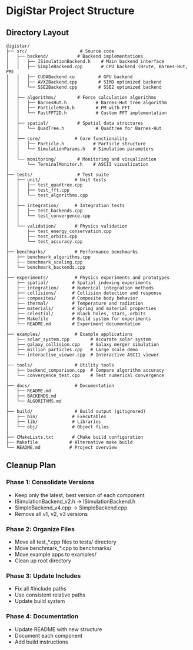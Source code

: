# DigiStar Project Structure

## Directory Layout

```
digistar/
├── src/                    # Source code
│   ├── backend/           # Backend implementations
│   │   ├── ISimulationBackend.h    # Main backend interface
│   │   ├── SimpleBackend.cpp       # CPU backend (Brute, Barnes-Hut, PM)
│   │   ├── CUDABackend.cu         # GPU backend
│   │   ├── AVX2Backend.cpp        # SIMD optimized backend
│   │   └── SSE2Backend.cpp        # SSE2 optimized backend
│   │
│   ├── algorithms/        # Force calculation algorithms
│   │   ├── BarnesHut.h           # Barnes-Hut tree algorithm
│   │   ├── ParticleMesh.h        # PM with FFT
│   │   └── FastFFT2D.h           # Custom FFT implementation
│   │
│   ├── spatial/           # Spatial data structures
│   │   └── QuadTree.h            # Quadtree for Barnes-Hut
│   │
│   ├── core/             # Core functionality
│   │   ├── Particle.h           # Particle structure
│   │   └── SimulationParams.h   # Simulation parameters
│   │
│   └── monitoring/        # Monitoring and visualization
│       └── TerminalMonitor.h    # ASCII visualization
│
├── tests/                 # Test suite
│   ├── unit/             # Unit tests
│   │   ├── test_quadtree.cpp
│   │   ├── test_fft.cpp
│   │   └── test_algorithms.cpp
│   │
│   ├── integration/      # Integration tests
│   │   ├── test_backends.cpp
│   │   └── test_convergence.cpp
│   │
│   └── validation/       # Physics validation
│       ├── test_energy_conservation.cpp
│       ├── test_orbits.cpp
│       └── test_accuracy.cpp
│
├── benchmarks/           # Performance benchmarks
│   ├── benchmark_algorithms.cpp
│   ├── benchmark_scaling.cpp
│   └── benchmark_backends.cpp
│
├── experiments/          # Physics experiments and prototypes
│   ├── spatial/         # Spatial indexing experiments
│   ├── integration/     # Numerical integration methods
│   ├── collisions/      # Collision detection and response
│   ├── composites/      # Composite body behavior
│   ├── thermal/         # Temperature and radiation
│   ├── materials/       # Spring and material properties
│   ├── celestial/       # Black holes, stars, orbits
│   ├── Makefile         # Build system for experiments
│   └── README.md        # Experiment documentation
│
├── examples/             # Example applications
│   ├── solar_system.cpp        # Accurate solar system
│   ├── galaxy_collision.cpp    # Galaxy merger simulation
│   ├── million_particles.cpp   # Large scale demo
│   └── interactive_viewer.cpp  # Interactive ASCII viewer
│
├── tools/                # Utility tools
│   ├── backend_comparison.cpp  # Compare algorithm accuracy
│   └── convergence_test.cpp    # Test numerical convergence
│
├── docs/                 # Documentation
│   ├── README.md
│   ├── BACKENDS.md
│   └── ALGORITHMS.md
│
├── build/                # Build output (gitignored)
│   ├── bin/             # Executables
│   ├── lib/             # Libraries
│   └── obj/             # Object files
│
├── CMakeLists.txt       # CMake build configuration
├── Makefile            # Alternative make build
└── README.md           # Project overview
```

## Cleanup Plan

### Phase 1: Consolidate Versions
- Keep only the latest, best version of each component
- ISimulationBackend_v2.h → ISimulationBackend.h
- SimpleBackend_v4.cpp → SimpleBackend.cpp
- Remove all v1, v2, v3 versions

### Phase 2: Organize Files
- Move all test_*.cpp files to tests/ directory
- Move benchmark_*.cpp to benchmarks/
- Move example apps to examples/
- Clean up root directory

### Phase 3: Update Includes
- Fix all #include paths
- Use consistent relative paths
- Update build system

### Phase 4: Documentation
- Update README with new structure
- Document each component
- Add build instructions